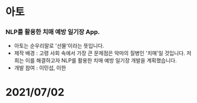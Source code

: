 # 아토
### NLP를 활용한 치매 예방 일기장 App.

- 아토는 순우리말로 '선물'이라는 뜻입니다.
- 제작 배경 : 고령 사회 속에서 가장 큰 문제점은 악마의 질병인 '치매'일 것입니다. 저희는 이를 해결하고자 NLP를 활용한 치매 예방 일기장 개발을 계획했습니다.
- 개발 참여 : 이민섭, 이한

# 2021/07/02